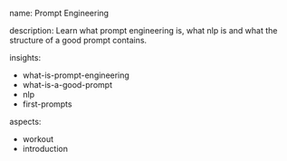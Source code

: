 name: Prompt Engineering

description: Learn what prompt engineering is, what nlp is and what the structure of a good prompt contains.

insights:
  - what-is-prompt-engineering
  - what-is-a-good-prompt
  - nlp
  - first-prompts

aspects:
  - workout
  - introduction